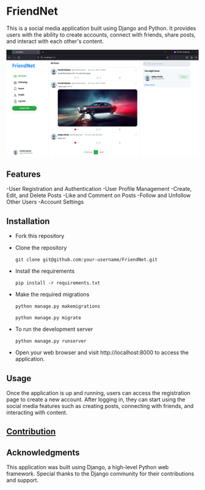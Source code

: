 # FriendNet
This is a social media application built using Django and Python. It provides users with the ability to create accounts, connect with friends, share posts, and interact with each other's content.

![friendnet homepage](./media/friendnet_homepage.png)


## Features

-User Registration and Authentication
-User Profile Management
-Create, Edit, and Delete Posts
-Like and Comment on Posts
-Follow and Unfollow Other Users
-Account Settings


## Installation

+ Fork this repository

+ Clone the repository
  ```
  git clone git@github.com:your-username/FriendNet.git
  ```
  
+ Install the requirements
  ```
  pip install -r requirements.txt
  ```
  
+ Make the required migrations
  ```
  python manage.py makemigrations
  ```
  ```
  python manage.py migrate
  ```

+ To run the development server
  ```
  python manage.py runserver
  ```

+ Open your web browser and visit http://localhost:8000 to access the application.

## Usage

Once the application is up and running, users can access the registration page to create a new account. After logging in, they can start using the social media features such as creating posts, connecting with friends, and interacting with content.

## [Contribution](./docs/contribution.md)

## Acknowledgments

This application was built using Django, a high-level Python web framework. Special thanks to the Django community for their contributions and support.






  
